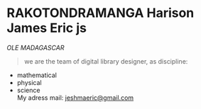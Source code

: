 # RAKOTONDRAMANGA Harison James Eric js
_OLE MADAGASCAR_
>we are the team of digital library designer, as discipline:
* mathematical
* physical
* science  
My adress mail: [jeshmaeric@gmail.com](gmail.com)

